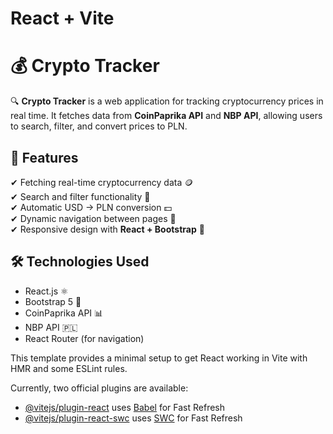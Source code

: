 # React + Vite

# 💰 Crypto Tracker

🔍 **Crypto Tracker** is a web application for tracking cryptocurrency prices in real time. It fetches data from **CoinPaprika API** and **NBP API**, allowing users to search, filter, and convert prices to PLN.

## 🚀 Features

✔ Fetching real-time cryptocurrency data 🪙  
✔ Search and filter functionality 🔎  
✔ Automatic USD → PLN conversion 💵  
✔ Dynamic navigation between pages 🧭  
✔ Responsive design with **React + Bootstrap** 🎨

## 🛠 **Technologies Used**

- React.js ⚛
- Bootstrap 5 🎨
- CoinPaprika API 📊
- NBP API 🇵🇱
- React Router (for navigation)

This template provides a minimal setup to get React working in Vite with HMR and some ESLint rules.

Currently, two official plugins are available:

- [@vitejs/plugin-react](https://github.com/vitejs/vite-plugin-react/blob/main/packages/plugin-react/README.md) uses [Babel](https://babeljs.io/) for Fast Refresh
- [@vitejs/plugin-react-swc](https://github.com/vitejs/vite-plugin-react-swc) uses [SWC](https://swc.rs/) for Fast Refresh
